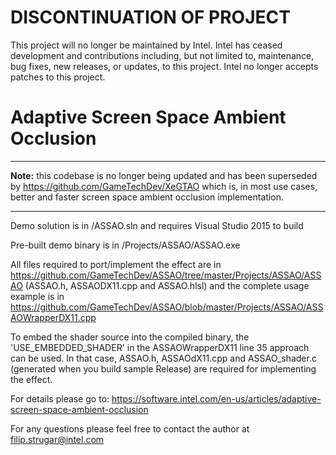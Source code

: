 # DISCONTINUATION OF PROJECT #
This project will no longer be maintained by Intel.
Intel has ceased development and contributions including, but not limited to, maintenance, bug fixes, new releases, or updates, to this project.
Intel no longer accepts patches to this project.
# Adaptive Screen Space Ambient Occlusion

---
**Note:** this codebase is no longer being updated and has been superseded by https://github.com/GameTechDev/XeGTAO which is, in most use cases, better and faster screen space ambient occlusion implementation.

---


Demo solution is in /ASSAO.sln and requires Visual Studio 2015 to build

Pre-built demo binary is in /Projects/ASSAO/ASSAO.exe

All files required to port/implement the effect are in https://github.com/GameTechDev/ASSAO/tree/master/Projects/ASSAO/ASSAO (ASSAO.h, ASSAODX11.cpp and ASSAO.hlsl) and the complete usage example is in https://github.com/GameTechDev/ASSAO/blob/master/Projects/ASSAO/ASSAOWrapperDX11.cpp

To embed the shader source into the compiled binary, the 'USE_EMBEDDED_SHADER' in the ASSAOWrapperDX11 line 35 approach can be used. In that case, ASSAO.h, ASSAOdX11.cpp and ASSAO_shader.c (generated when you build sample Release) are required for implementing the effect.

For details please go to: https://software.intel.com/en-us/articles/adaptive-screen-space-ambient-occlusion

For any questions please feel free to contact the author at filip.strugar@intel.com
